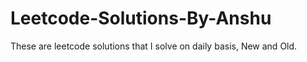 # Leetcode-Solutions-By-Anshu
These are leetcode solutions that I solve on daily basis, New and Old.
